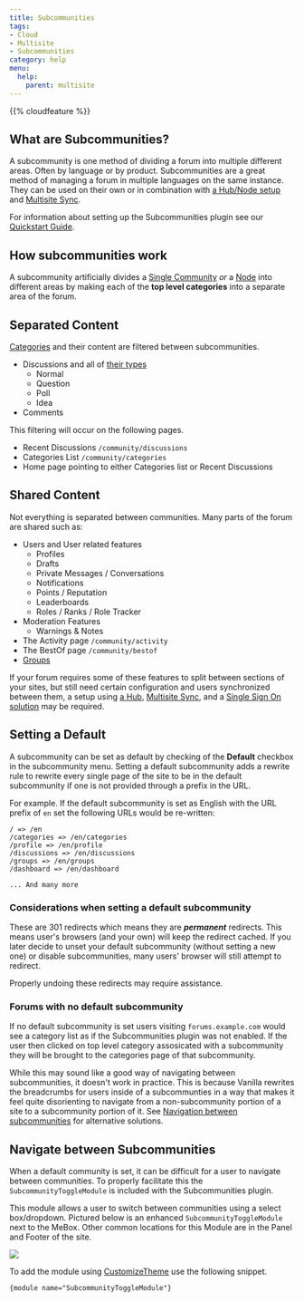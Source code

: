 ```yaml
---
title: Subcommunities
tags:
- Cloud
- Multisite
- Subcommunities
category: help
menu:
  help:
    parent: multisite
---
```

{{% cloudfeature %}}

## What are Subcommunities?

A subcommunity is one method of dividing a forum into multiple different areas. Often by language or by product. Subcommunities are a great method of managing a forum in multiple languages on the same instance. They can be used on their own or in combination with [a Hub/Node setup](/help/multisite/#the-hub) and [Multisite Sync](/help/multisite/sync).

For information about setting up the Subcommunities plugin see our [Quickstart Guide](/help/multisite/subcommunities-quickstart).

## How subcommunities work

A subcommunity artificially divides a [Single Community](/help/multisite/#single-community) *or* a [Node](/help/multisite/#the-hub) into different areas by making each of the **top level categories** into a separate area of the forum.

## Separated Content

[Categories](/help/forum-settings/categories/) and their content are filtered between subcommunities.

- Discussions and all of [their types](/help/posting/#types-of-discussions)
    - Normal
    - Question
    - Poll
    - Idea
- Comments

This filtering will occur on the following pages.

- Recent Discussions `/community/discussions`
- Categories List `/community/categories`
- Home page pointing to either Categories list or Recent Discussions

## Shared Content

Not everything is separated between communities. Many parts of the forum are shared such as:

- Users and User related features
    - Profiles
    - Drafts
    - Private Messages / Conversations
    - Notifications
    - Points / Reputation
    - Leaderboards
    - Roles / Ranks / Role Tracker
- Moderation Features
    - Warnings & Notes
- The Activity page `/community/activity`
- The BestOf page `/community/bestof`
- [Groups](/help/addons/groups)

If your forum requires some of these features to split between sections of your sites, but still need certain configuration and users synchronized between them, a setup using [a Hub](/help/multisite/#the-hub), [Multisite Sync](/help/multisite/sync), and a [Single Sign On solution](/help/sso) may be required.

## Setting a Default

A subcommunity can be set as default by checking of the **Default** checkbox in the subcommunity menu. Setting a default subcommunity adds a rewrite rule to rewrite every single page of the site to be in the default subcommunity if one is not provided through a prefix in the URL.

For example. If the default subcommunity is set as English with the URL prefix of `en` set the following URLs would be re-written:

```
/ => /en
/categories => /en/categories
/profile => /en/profile
/discussions => /en/discussions
/groups => /en/groups
/dashboard => /en/dashboard

... And many more
```

### Considerations when setting a default subcommunity

These are 301 redirects which means they are ___permanent___ redirects. This means user's browsers (and your own) will keep the redirect cached. If you later decide to unset your default subcommunity (without setting a new one) or disable subcommunities, many users' browser will still attempt to redirect.

Properly undoing these redirects may require assistance.

### Forums with no default subcommunity
If no default subcommunity is set users visiting `forums.example.com` would see a category list as if the Subcommunities plugin was not enabled. If the user then clicked on top level category assosicated with a subcommunity they will be brought to the categories page of that subcommunity.

While this may sound like a good way of navigating between subcommunities, it doesn't work in practice. This is because Vanilla rewrites the breadcrumbs for users inside of a subcommunties in a way that makes it feel quite disorienting to navigate from a non-subcommunity portion of a site to a subcommunity portion of it. See [Navigation between subcommunities](#navigate-between-subcommunities) for alternative solutions.

## Navigate between Subcommunities

When a default community is set, it can be difficult for a user to navigate between communities. To properly facilitate this the `SubcommunityToggleModule` is included with the Subcommunities plugin.

This module allows a user to switch between communities using a select box/dropdown. Pictured below is an enhanced `SubcommunityToggleModule` next to the MeBox. Other common locations for this Module are in the Panel and Footer of the site.

![](/img/help/subcommunities/subcommunity-picker.png)

To add the module using [CustomizeTheme](/help/appearance/custom-theme/) use the following snippet.

```tpl
{module name="SubcommunityToggleModule"}
```
